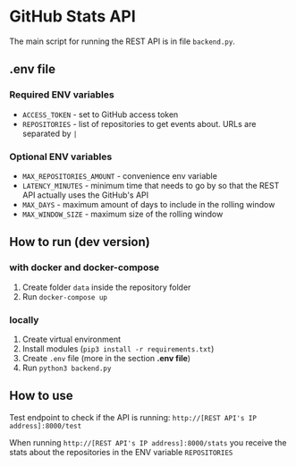 # GitHub Stats API

The main script for running the REST API is in file `backend.py`.

## .env file

### Required ENV variables

- `ACCESS_TOKEN` - set to GitHub access token
- `REPOSITORIES` - list of repositories to get events about. URLs are separated by `|`

### Optional ENV variables
- `MAX_REPOSITORIES_AMOUNT` - convenience env variable
- `LATENCY_MINUTES` - minimum time that needs to go by so that the REST API actually uses the GitHub's API
- `MAX_DAYS` - maximum amount of days to include in the rolling window
- `MAX_WINDOW_SIZE` - maximum size of the rolling window

## How to run (dev version)

### with docker and docker-compose

1. Create folder `data` inside the repository folder
2. Run `docker-compose up`

### locally

1. Create virtual environment
2. Install modules (`pip3 install -r requirements.txt`)
3. Create `.env` file (more in the section <b>.env file</b>)
4. Run `python3 backend.py`

## How to use

Test endpoint to check if the API is running: `http://[REST API's IP address]:8000/test`

When running `http://[REST API's IP address]:8000/stats` you receive the stats about the repositories in the ENV variable `REPOSITORIES`